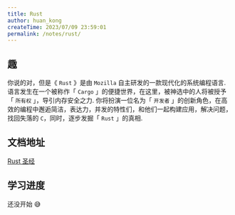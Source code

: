 ```yaml
---
title: Rust
author: huan_kong
createTime: 2023/07/09 23:59:01
permalink: /notes/rust/
---
```


## 趣

你说的对，但是《 `Rust` 》是由 `Mozilla` 自主研发的一款现代化的系统编程语言. 语言发生在一个被称作「 `Cargo` 」的便捷世界，在这里，被神选中的人将被授予「 `所有权` 」，导引内存安全之力. 你将扮演一位名为「 `开发者` 」的创新角色，在高效的编程中邂逅简洁，表达力，并发的特性们，和他们一起构建应用，解决问题，找回失落的 `C`，同时，逐步发掘「 `Rust` 」的真相. ​

## 文档地址

[Rust 圣经](https://course.rs/)

## 学习进度

还没开始 😅
